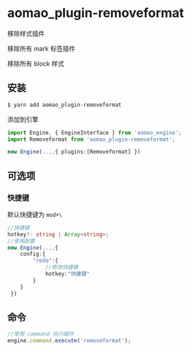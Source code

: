 # aomao_plugin-removeformat

移除样式插件

移除所有 mark 标签插件

移除所有 block 样式

## 安装

```bash
$ yarn add aomao_plugin-removeformat
```

添加到引擎

```ts
import Engine, { EngineInterface } from 'aomao_engine';
import Removeformat from 'aomao_plugin-removeformat';

new Engine(...,{ plugins:[Removeformat] })
```

## 可选项

### 快捷键

默认快捷键为 `mod+\`

```ts
//快捷键
hotkey?: string | Array<string>;
//使用配置
new Engine(...,{
    config:{
        "redo":{
            //修改快捷键
            hotkey:"快捷键"
        }
    }
 })
```

## 命令

```ts
//使用 command 执行插件
engine.command.execute('removeformat');
```
